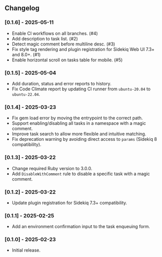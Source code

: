 ## Changelog

### [0.1.6] - 2025-05-11

- Enable CI workflows on all branches. (#4)
- Add description to task list. (#2)
- Detect magic comment before multiline desc. (#3)
- Fix style tag rendering and plugin registration for Sidekiq Web UI 7.3+ and 8.0+. (#1)
- Enable horizontal scroll on tasks table for mobile. (#5)

### [0.1.5] - 2025-05-04

- Add duration, status and error reports to history.
- Fix Code Climate report by updating CI runner from `ubuntu-20.04` to `ubuntu-22.04`.

### [0.1.4] - 2025-03-23

- Fix gem load error by moving the entrypoint to the correct path.
- Support enabling/disabling all tasks in a namespace with a magic comment.
- Improve task search to allow more flexible and intuitive matching.
- Fix deprecation warning by avoiding direct access to `params` (Sidekiq 8 compatibility).

### [0.1.3] - 2025-03-22

- Change required Ruby version to 3.0.0.
- Add `DisableWithComment` rule to disable a specific task with a magic comment.

### [0.1.2] - 2025-03-22

- Update plugin registration for Sidekiq 7.3+ compatibility.

### [0.1.1] - 2025-02-25

- Add an environment confirmation input to the task enqueuing form.

### [0.1.0] - 2025-02-23

- Initial release.
